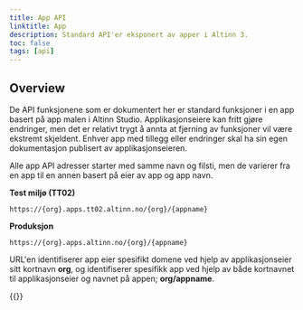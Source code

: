 ```yaml
---
title: App API
linktitle: App
description: Standard API'er eksponert av apper i Altinn 3.
toc: false
tags: [api]
---
```


## Overview

De API funksjonene som er dokumentert her er standard funksjoner i en app basert på app malen i Altinn Studio. Applikasjonseiere kan fritt gjøre endringer, men det er relativt trygt å annta at fjerning av funksjoner vil være ekstremt skjeldent. Enhver app med tillegg eller endringer skal ha sin egen dokumentasjon publisert av applikasjonseieren.

Alle app API adresser starter med samme navn og filsti, men de varierer fra en app til en annen basert på eier av app og app navn.

**Test miljø (TT02)**
```http
https://{org}.apps.tt02.altinn.no/{org}/{appname}
```

**Produksjon**
```http
https://{org}.apps.altinn.no/{org}/{appname}
```

URL'en identifiserer app eier spesifikt domene ved hjelp av applikasjonseier sitt kortnavn **org**, og identifiserer spesifikk app ved hjelp av både kortnavnet til applikasjonseier og navnet på appen; **org/appname**.

{{<children />}}

